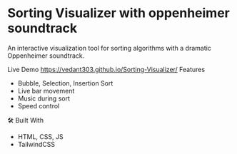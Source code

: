 # Sorting Visualizer with oppenheimer soundtrack

An interactive visualization tool for sorting algorithms with a dramatic Oppenheimer soundtrack.

Live Demo
https://vedant303.github.io/Sorting-Visualizer/
 Features
- Bubble, Selection, Insertion Sort
- Live bar movement
- Music during sort
- Speed control

🛠️ Built With
- HTML, CSS, JS
- TailwindCSS
